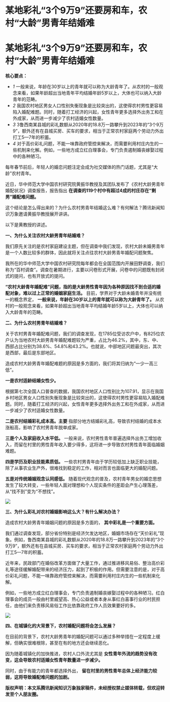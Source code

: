 # 某地彩礼“3个9万9”还要房和车，农村“大龄”男青年结婚难

# 某地彩礼“3个9万9”还要房和车，农村“大龄”男青年结婚难

**核心要点：**

  * _1_ 一般来说，年龄在30岁以上的青年就可以称为大龄青年了。从农村的一般观念来看，如果年龄超出当地青年平均结婚年龄5岁以上，大体也可以纳入大龄青年的范畴。
  * _2_ 我国农村地区男女人口性别失衡现象是比较突出的，这使得农村男性更容易陷入婚配难题。同时，随着打工经济的兴起，女性青年更多选择外出务工和在外成家，从而进一步减少了农村适婚女性数量。
  * _3_ 3鲁西南某县城的彩礼数额从2020年的18.8万一路攀升到2023年的“3个9万9”，额外还有在县城买房、买车的要求，相当于正常农村家庭两个劳动力外出打工5—7年的积蓄。
  * _4_ 对于高价彩礼问题，不能一味靠政府管控来解决，而需要利用村庄内生的一些机制来化解。例如，一些地方成立红白理事会，专门负责遏制婚丧嫁娶过程中的各种陋习。

每年春节前后，年轻人的婚恋问题注定会成为社交媒体的热门话题，尤其是“大龄”农村青年。

近日，华中师范大学中国农村研究院黄振华教授及其团队发布了《农村大龄男青年婚配状况》调查报告，报告指出
**在调查的119个村中有超过4成的村庄存在“剩男”婚配难问题。**

这个结论是怎么得出来的？为什么农村男青年结婚这么难？有何解法？腾讯新闻知识万象邀请黄振华教授展开讲讲。

以下是黄教授的讲述。

**一、为什么关注农村大龄男青年结婚难？**

我们原先关注的是农村家庭建设主题，但在调查中我们发现，农村大龄未婚男青年是一个人数比较多的群体，因此就将关注点往农村大龄男青年婚配问题聚焦。

我所在的华中师范大学中国农村研究院每年都会在全国范围内开展田野调查，我们称为“百村调查”。调查在暑期进行，主要以问卷形式开展，问卷中的问题既有封闭式的提问，也有开放式的提问。

**“农村大龄青年婚配难”问题，指的是大龄男性青年因为各种原因找不到合适的婚配对象，难以过上正常的婚姻家庭生活。**
目前，学界对于大龄未婚青年并没有统一的概念界定， **一般来说，年龄在30岁以上的青年就可以称为大龄青年了。**
从农村的一般观念来看，如果年龄超出当地青年平均结婚年龄5岁以上，大体也可以纳入大龄青年的范畴。

**二、为什么农村男青年结婚难？**

关于农村男青年婚配难问题，我们的调查发现，在1785位受访农户中，有825位农户认为当地农村大龄男青年婚配难题较为严重，占比为46.2%，其中，东、中、西部占比分别为38.6%、54.8%和43.2%。也就说，中部地区问题最突出，其次是西部，最后是东部地区。

造成农村大龄男青年婚配难题的原因是多方面的，我们将其归纳为“一少一高三低”。

**一是农村适龄结婚女性少。**

根据第七次全国人口普查的数据，我国农村地区人口性别比为107.91，显示在我国乡村地区男女人口性别失衡现象是比较突出的，这使得农村男性更容易陷入婚配难题。同时，随着打工经济的兴起，女性青年更多选择外出务工和在外成家，从而进一步减少了农村适婚女性数量。

**二是农村结婚彩礼成本高。主要** 指部分地方结婚彩礼高，导致农村结婚的成本水涨船高，影响了农村男青年脱单成家。

**三是个人及家庭收入水平低。**
一般来说，农村男性青年普遍选择外出务工增加收入，而留在村里的男性青年收入要少得多，这将进一步导致农村男性青年面临婚姻难题。

**四是学历及职业技能素质低。** 一些农村男青年由于学历较低加上缺乏职业技能，除了从事农业生产外，很难找到稳定的工作，相对而言也面临更大的婚配问题。

**五是对传统婚姻观念认同感低。**
随着现代观念的普及，农村青年男女的婚恋思想发生了较大转变，一些年轻人面对理想和个人现实条件的差距会产生心理落差，从“找不到”变为“不想找”。

![](https://inews.gtimg.com/news_bt/OuDjHuDHB1pP4Cy6hODBJPkmss8QJoYVa9n634JPoECjMAA/1000)

**三、为什么彩礼对农村婚姻影响这么大？有什么解决办法？**

造成农村大龄男青年婚姻问题的原因是多方面的， **其中彩礼是一个重要方面。**

我们通过调查发现，部分省份特别是经济欠发达地区，婚姻市场存在“天价彩礼”现象。例如，鲁西南某县城的彩礼数额从2020年的18.8万一路攀升到2023年的“3个9万9”，额外还有在县城买房、买车的要求，相当于正常农村家庭两个劳动力外出打工5—7年的积蓄。

近年来，民政部门在婚俗改革方面做了大量工作，通过推进移风易俗、整治高价彩礼等途径缓解婚配带来的经济压力，起到了积极的作用。但需要注意的是，对于高价彩礼问题，不能一味靠政府管控来解决，而需要利用村庄内生的一些机制来化解。

例如，一些地方成立红白理事会，专门负责遏制婚丧嫁娶过程中的各种陋习。红白理事会的成员一般由村里威望高、热心公益或者本身从事红白喜事行业的村民担任，由他们来负责移风易俗工作比依靠政府工作人员效果要好的多。

![](https://inews.gtimg.com/news_bt/OnLgKqNbMdgjDLMcO92Xx4Z6nRWGGEf7wuPFcAhkiYMv8AA/1000)

**四、在城镇化的大背景下，农村婚配问题将会怎么发展？**

在目前的背景下，农村大龄男青年的婚配问题可以通过多种举措在一定程度上缓解，但确实很难根除，甚至在有的地方还会继续恶化。

因为随着城镇化的加快推进，农村人口外流尤其是 **女性青年外流的趋势没有改变，这会导致农村适婚女性青年数量进一步减少。**

同时，由于有能力的青年都选择外出， **留在村里的男性青年总体上经济能力较弱，这将导致婚配难问题的加剧。**

**版权声明：本文系腾讯新闻知识万象独家稿件，未经授权禁止媒体转载，但欢迎转发至个人朋友圈。**

